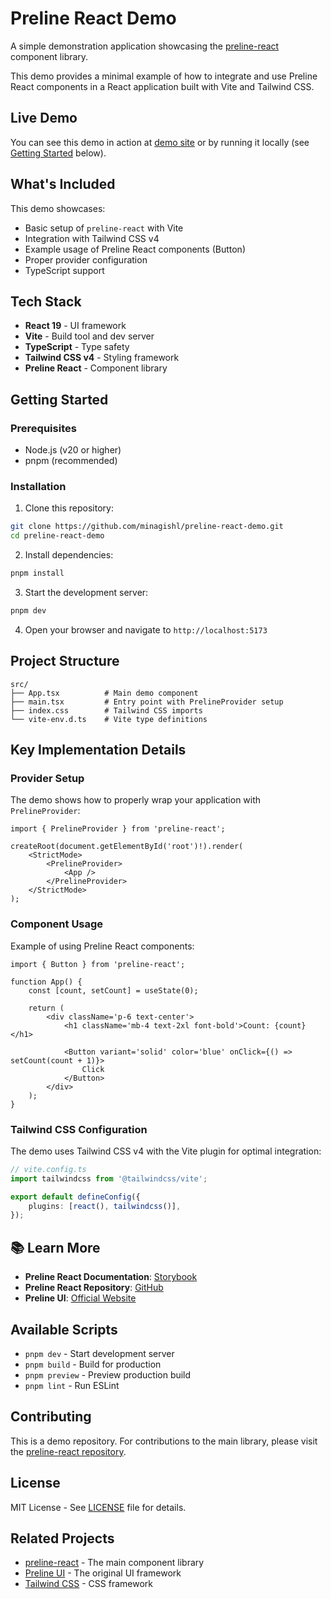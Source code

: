 # Preline React Demo

A simple demonstration application showcasing the [preline-react](https://github.com/minagishl/preline-react) component library.

This demo provides a minimal example of how to integrate and use Preline React components in a React application built with Vite and Tailwind CSS.

## Live Demo

You can see this demo in action at [demo site](https://preline-react-demo.pages.dev) or by running it locally (see [Getting Started](#getting-started) below).

## What's Included

This demo showcases:

- Basic setup of `preline-react` with Vite
- Integration with Tailwind CSS v4
- Example usage of Preline React components (Button)
- Proper provider configuration
- TypeScript support

## Tech Stack

- **React 19** - UI framework
- **Vite** - Build tool and dev server
- **TypeScript** - Type safety
- **Tailwind CSS v4** - Styling framework
- **Preline React** - Component library

## Getting Started

### Prerequisites

- Node.js (v20 or higher)
- pnpm (recommended)

### Installation

1. Clone this repository:

```bash
git clone https://github.com/minagishl/preline-react-demo.git
cd preline-react-demo
```

2. Install dependencies:

```bash
pnpm install
```

3. Start the development server:

```bash
pnpm dev
```

4. Open your browser and navigate to `http://localhost:5173`

## Project Structure

```
src/
├── App.tsx          # Main demo component
├── main.tsx         # Entry point with PrelineProvider setup
├── index.css        # Tailwind CSS imports
└── vite-env.d.ts    # Vite type definitions
```

## Key Implementation Details

### Provider Setup

The demo shows how to properly wrap your application with `PrelineProvider`:

```tsx
import { PrelineProvider } from 'preline-react';

createRoot(document.getElementById('root')!).render(
	<StrictMode>
		<PrelineProvider>
			<App />
		</PrelineProvider>
	</StrictMode>
);
```

### Component Usage

Example of using Preline React components:

```tsx
import { Button } from 'preline-react';

function App() {
	const [count, setCount] = useState(0);

	return (
		<div className='p-6 text-center'>
			<h1 className='mb-4 text-2xl font-bold'>Count: {count}</h1>

			<Button variant='solid' color='blue' onClick={() => setCount(count + 1)}>
				Click
			</Button>
		</div>
	);
}
```

### Tailwind CSS Configuration

The demo uses Tailwind CSS v4 with the Vite plugin for optimal integration:

```ts
// vite.config.ts
import tailwindcss from '@tailwindcss/vite';

export default defineConfig({
	plugins: [react(), tailwindcss()],
});
```

## 📚 Learn More

- **Preline React Documentation**: [Storybook](https://minagishl.github.io/preline-react/)
- **Preline React Repository**: [GitHub](https://github.com/minagishl/preline-react)
- **Preline UI**: [Official Website](https://preline.co/)

## Available Scripts

- `pnpm dev` - Start development server
- `pnpm build` - Build for production
- `pnpm preview` - Preview production build
- `pnpm lint` - Run ESLint

## Contributing

This is a demo repository. For contributions to the main library, please visit the [preline-react repository](https://github.com/minagishl/preline-react).

## License

MIT License - See [LICENSE](LICENSE) file for details.

## Related Projects

- [preline-react](https://github.com/minagishl/preline-react) - The main component library
- [Preline UI](https://preline.co/) - The original UI framework
- [Tailwind CSS](https://tailwindcss.com/) - CSS framework
